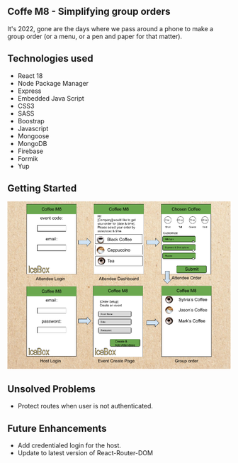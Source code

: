 Coffe M8 - Simplifying group orders
--

It's 2022, gone are the days where we pass around a phone to make a group order (or a menu, or a pen and paper for that matter). 

Technologies used
--
* React 18
* Node Package Manager
* Express
* Embedded Java Script
* CSS3
* SASS
* Boostrap
* Javascript
* Mongoose
* MongoDB
* Firebase
* Formik
* Yup

Getting Started
--

![image](assets/wireframe.png)

Unsolved Problems
--
* Protect routes when user is not authenticated.

Future Enhancements
--
* Add credentialed login for the host.
* Update to latest version of React-Router-DOM

